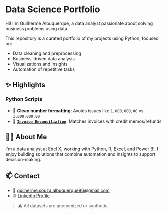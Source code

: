# Data Science Portfolio

Hi! I'm Guilherme Albuquerque, a data analyst passionate about solving business problems using data.

This repository is a curated portfolio of my projects using Python, focused on:

- Data cleaning and preprocessing
- Business-driven data analysis
- Visualizations and insights
- Automation of repetitive tasks

## ✨ Highlights

### Python Scripts
- 🧹 **Clean number formatting**: Avoids issues like `1,000,000,00` vs `1,000,000.00`
- 🧾 **[`Invoice Reconciliation`](./invoice_reconciliation/)**: Matches invoices with credit memos/refunds


## 👨‍💻 About Me

I'm a data analyst at Enel X, working with Python, R, Excel, and Power BI. I enjoy building solutions that combine automation and insights to support decision-making.

## 📫 Contact

- 📧 guilherme.souza.albuquerque96@gmail.com
- 🌐 [LinkedIn Profile](https://www.linkedin.com/in/guilherme-souza-de-albuquerque/)

> ⚠️ All datasets are anonymized or synthetic.
